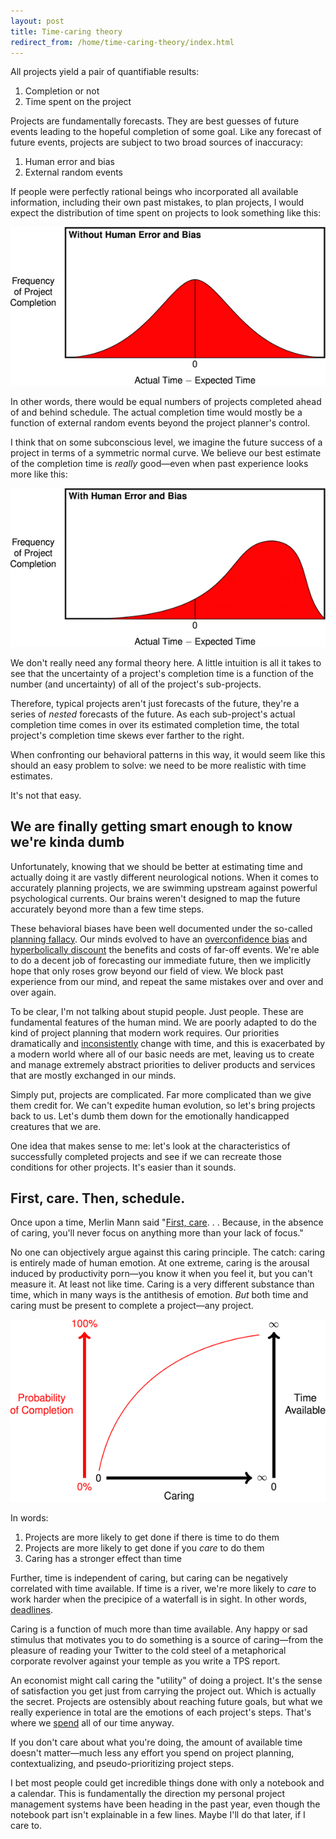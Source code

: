 ```yaml
---
layout: post
title: Time-caring theory
redirect_from: /home/time-caring-theory/index.html
---
```

<p>All projects yield a pair of quantifiable results:</p>

<ol>
<li>Completion or not</li>
<li>Time spent on the project</li>
</ol>

<p>Projects are fundamentally forecasts. They are best guesses of future events leading to the hopeful completion of some goal. Like any forecast of future events, projects are subject to two broad sources of inaccuracy: </p>

<ol>
<li>Human error and bias</li>
<li>External random events</li>
</ol>

<p>If people were perfectly rational beings who incorporated all available information, including their own past mistakes, to plan projects, I would expect the distribution of time spent on projects to look something like this:</p>
  
<img src="/img/proj-freq-wo-bias-pe.png" alt=""/>
  

<p>In other words, there would be equal numbers of projects completed ahead of and behind schedule. The actual completion time would mostly be a function of external random events beyond the project planner's control. </p><p>I think that on some subconscious level, we imagine the future success of a project in terms of a symmetric normal curve. We believe our best estimate of the completion time is <em>really</em> good—even when past experience looks more like this:</p>
  
<img src="/img/proj-freq-w-bias-pe.png" alt=""/>
  

<p>We don't really need any formal theory here. A little intuition is all it takes to see that the uncertainty of a project's completion time is a function of the number (and uncertainty) of all of the project's sub-projects.</p>

<p>Therefore, typical projects aren't just forecasts of the future, they're a series of <em>nested</em> forecasts of the future. As each sub-project's actual completion time comes in over its estimated completion time, the total project's completion time skews ever farther to the right.</p>

<p>When confronting our behavioral patterns in this way, it would seem like this should an easy problem to solve: we need to be more realistic with time estimates.</p>

<p>It's not that easy.</p>

<h2 id="wearefinallygettingsmartenoughtoknowwerekindadumb">We are finally getting smart enough to know we're kinda dumb</h2>

<p>Unfortunately, knowing that we should be better at estimating time and actually doing it are vastly different neurological notions. When it comes to accurately planning projects, we are swimming upstream against powerful psychological currents. Our brains weren't designed to map the future accurately beyond more than a few time steps.</p>

<p>These behavioral biases have been well documented under the so-called <a href="https://en.wikipedia.org/wiki/Planning_fallacy">planning fallacy</a>. Our minds evolved to have an <a href="https://en.wikipedia.org/wiki/Overconfidence_effect">overconfidence bias</a> and <a href="https://en.wikipedia.org/wiki/Hyperbolic_discounting">hyperbolically discount</a> the benefits and costs of far-off events. We're able to do a decent job of forecasting our immediate future, then we implicitly hope that only roses grow beyond our field of view. We block past experience from our mind, and repeat the same mistakes over and over and over again.</p>

<p>To be clear, I'm not talking about stupid people. Just people. These are fundamental features of the human mind. We are poorly adapted to do the kind of project planning that modern work requires. Our priorities dramatically and <a href="https://en.wikipedia.org/wiki/Dynamic_inconsistency">inconsistently</a> change with time, and this is exacerbated by a modern world where all of our basic needs are met, leaving us to create and manage extremely abstract priorities to deliver products and services that are mostly exchanged in our minds.</p>

<p>Simply put, projects are complicated. Far more complicated than we give them credit for. We can't expedite human evolution, so let's bring projects back to us. Let's dumb them down for the emotionally handicapped creatures that we are. </p>

<p>One idea that makes sense to me: let's look at the characteristics of successfully completed projects and see if we can recreate those conditions for other projects. It's easier than it sounds.</p>

<h2 id="firstcarethenschedule">First, care. Then, schedule.</h2>

<p>Once upon a time, Merlin Mann said "<a href="http://www.43folders.com/2010/02/05/first-care">First, care</a>. . . Because, in the absence of caring, you'll never focus on anything more than your lack of focus."</p>

<p>No one can objectively argue against this caring principle. The catch: caring is entirely made of human emotion. At one extreme, caring is the arousal induced by productivity porn—you know it when you feel it, but you can't measure it. At least not like time. Caring is a very different substance than time, which in many ways is the antithesis of emotion. <em>But</em> both time and caring must be present to complete a project—any project.</p>
  
<img src="/img/time-caring-pe.png" alt=""/>


<p>In words:</p>

<ol>
<li>Projects are more likely to get done if there is time to do them</li>
<li>Projects are more likely to get done if you <em>care</em> to do them</li>
<li>Caring has a stronger effect than time</li>
</ol>

<p>Further, time is independent of caring, but caring can be negatively correlated with time available. If time is a river, we're more likely to <em>care</em> to work harder when the precipice of a waterfall is in sight. In other words, <a href="http://www.practicallyefficient.com/home/2014/6/6/the-dead-line">deadlines</a>.</p>

<p>Caring is a function of much more than time available. Any happy or sad stimulus that motivates you to do something is a source of caring—from the pleasure of reading your Twitter to the cold steel of a metaphorical corporate revolver against your temple as you write a TPS report. </p>

<p>An economist might call caring the "utility" of doing a project. It's the sense of satisfaction you get just from carrying the project out. Which is actually the secret. Projects are ostensibly about reaching future goals, but what we really experience in total are the emotions of each project's steps. That's where we <a href="http://www.practicallyefficient.com/home/2014/12/31/free-exchange">spend</a> all of our time anyway.</p>

<p>If you don't care about what you're doing, the amount of available time doesn't matter—much less any effort you spend on project planning, contextualizing, and pseudo-prioritizing project steps.</p>

<p>I bet most people could get incredible things done with only a notebook and a calendar. This is fundamentally the direction my personal project management systems have been heading in the past year, even though the notebook part isn't explainable in a few lines. Maybe I'll do that later, if I care to.</p>
